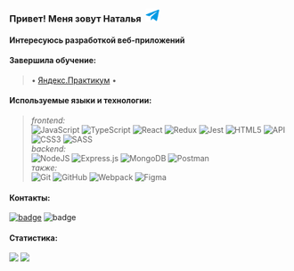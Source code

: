 ### Привет! Меня зовут Наталья &nbsp;<a href="https://t.me/terehinann" target="_blank" rel="nofollow"><img alt="Natalia's Telegram" width="24px" src="./images/telegram.png" /></a>
#### Интересуюсь разработкой веб-приложений
#### Завершила обучение:
> &bullet;
[Яндекс.Практикум](https://drive.google.com/file/d/1SQ_itTb_jI1HGl0CcrK5rn_AGbR6DCQ4/view?usp=sharing) &bullet;

#### Используемые языки и технологии:
> *frontend:*  
![JavaScript](https://img.shields.io/badge/javascript-36465D.svg?style=for-the-badge&logo=javascript&logoColor=8FD337)
![TypeScript](https://img.shields.io/badge/typescript-36465D.svg?style=for-the-badge&logo=typescript&logoColor=8FD337)
![React](https://img.shields.io/badge/react-36465D.svg?style=for-the-badge&logo=react&logoColor=8FD337)
![Redux](https://img.shields.io/badge/redux-36465D.svg?style=for-the-badge&logo=redux&logoColor=8FD337)
![Jest](https://img.shields.io/badge/jest-36465D.svg?style=for-the-badge&logo=jest&logoColor=8FD337)
![HTML5](https://img.shields.io/badge/html5-36465D.svg?style=for-the-badge&logo=html5&logoColor=8FD337)
![API](https://img.shields.io/badge/-BEM%20-36465D?style=for-the-badge&logo=BEM&logoColor=8FD337)
![CSS3](https://img.shields.io/badge/css3-36465D.svg?style=for-the-badge&logo=css3&logoColor=8FD337)
![SASS](https://img.shields.io/badge/sass-36465D.svg?style=for-the-badge&logo=sass&logoColor=8FD337)   
*backend:*  
![NodeJS](https://img.shields.io/badge/node.js-36465D?style=for-the-badge&logo=node.js&logoColor=8FD337)
![Express.js](https://img.shields.io/badge/express.js-36465D.svg?style=for-the-badge&logo=express&logoColor=8FD337)
![MongoDB](https://img.shields.io/badge/MongoDB-36465D.svg?style=for-the-badge&logo=mongodb&logoColor=8FD337)
![Postman](https://img.shields.io/badge/Postman-36465D?style=for-the-badge&logo=postman&logoColor=8FD337)  
*также:*  
![Git](https://img.shields.io/badge/git-36465D.svg?style=for-the-badge&logo=git&logoColor=8FD337)
![GitHub](https://img.shields.io/badge/github-36465D.svg?style=for-the-badge&logo=github&logoColor=8FD337)
![Webpack](https://img.shields.io/badge/webpack-36465D.svg?style=for-the-badge&logo=webpack&logoColor=8FD337)
![Figma](https://img.shields.io/badge/figma-36465D.svg?style=for-the-badge&logo=figma&logoColor=8FD337)  

#### Контакты:  
[![badge](https://img.shields.io/badge/terehinann@gmail.com-Gmail-1C92EB)](mailto:terehinann@gmail.com) ![badge](https://img.shields.io/badge/@terehinann-Telegram-1C92EB) 

#### Статистика:
<p>
  <img src="https://github-readme-streak-stats.herokuapp.com?user=ivanovanatalya&theme=merko&hide_border=true" width=45%>
  <img src="https://github-readme-stats.vercel.app/api?username=ivanovanatalya&show_icons=true&theme=light" width=45%>  
</p>

[def]: https://t.me/terehinann
